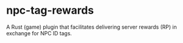 # npc-tag-rewards
A Rust (game) plugin that facilitates delivering server rewards (RP) in exchange for NPC ID tags.
